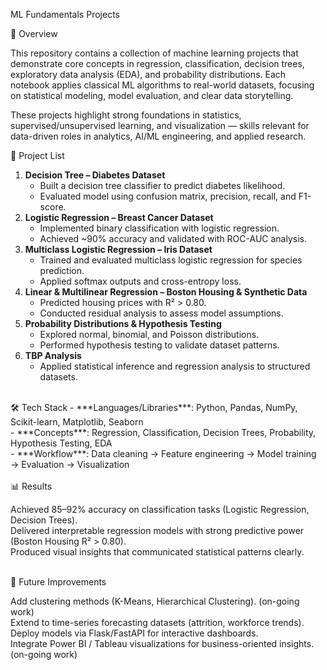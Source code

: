 ML Fundamentals Projects

📌 Overview

This repository contains a collection of machine learning projects that demonstrate core concepts in regression, classification, decision trees, exploratory data analysis (EDA), and probability distributions. Each notebook applies classical ML algorithms to real-world datasets, focusing on statistical modeling, model evaluation, and clear data storytelling.

These projects highlight strong foundations in statistics, supervised/unsupervised learning, and visualization — skills relevant for data-driven roles in analytics, AI/ML engineering, and applied research.

📂 Project List

1. **Decision Tree – Diabetes Dataset**<br />
      - Built a decision tree classifier to predict diabetes likelihood.
      - Evaluated model using confusion matrix, precision, recall, and F1-score.
2. **Logistic Regression – Breast Cancer Dataset**<br />
      - Implemented binary classification with logistic regression.
      - Achieved ~90% accuracy and validated with ROC-AUC analysis.
3. **Multiclass Logistic Regression – Iris Dataset**<br />
      - Trained and evaluated multiclass logistic regression for species prediction.
      - Applied softmax outputs and cross-entropy loss.
4. **Linear & Multilinear Regression – Boston Housing & Synthetic Data**<br />
      - Predicted housing prices with R² > 0.80.
      - Conducted residual analysis to assess model assumptions.
5. **Probability Distributions & Hypothesis Testing**<br />
      - Explored normal, binomial, and Poisson distributions.
      - Performed hypothesis testing to validate dataset patterns.
5. **TBP Analysis**<br />
      - Applied statistical inference and regression analysis to structured datasets.

<br />
🛠 Tech Stack
      - ***Languages/Libraries***: Python, Pandas, NumPy, Scikit-learn, Matplotlib, Seaborn <br />
      - ***Concepts***: Regression, Classification, Decision Trees, Probability, Hypothesis Testing, EDA  <br />
      - ***Workflow***: Data cleaning → Feature engineering → Model training → Evaluation → Visualization <br /> 

<br />
📊 Results

Achieved 85–92% accuracy on classification tasks (Logistic Regression, Decision Trees).<br />
Delivered interpretable regression models with strong predictive power (Boston Housing R² > 0.80).<br />
Produced visual insights that communicated statistical patterns clearly.<br />

<br />
🚀 Future Improvements

Add clustering methods (K-Means, Hierarchical Clustering). (on-going work)<br />
Extend to time-series forecasting datasets (attrition, workforce trends).<br />
Deploy models via Flask/FastAPI for interactive dashboards.<br />
Integrate Power BI / Tableau visualizations for business-oriented insights. (on-going work)<br />

